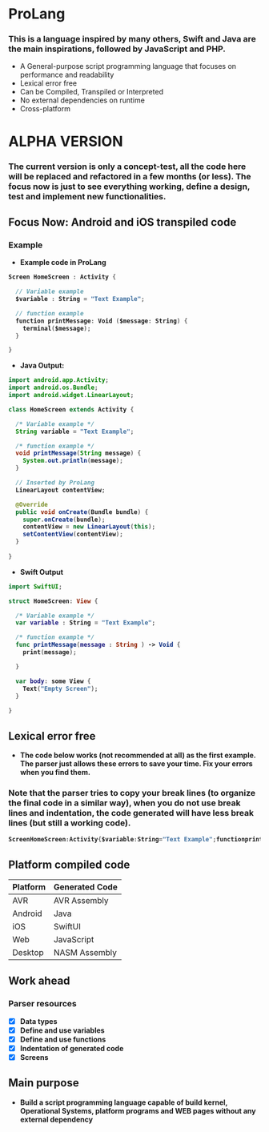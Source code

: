 # ProLang
### This is a language inspired by many others, Swift and Java are the main inspirations, followed by JavaScript and PHP.

- A General-purpose script programming language that focuses on performance and readability
- Lexical error free
- Can be Compiled, Transpiled or Interpreted
- No external dependencies on runtime
- Cross-platform

# ALPHA VERSION
### The current version is only a <strong>concept-test<strong>, all the code here will be replaced and refactored in a few months (or less). The focus now is just to see everything working, define a design, test and implement new functionalities.

## Focus Now: Android and iOS transpiled code
### Example

- Example code in ProLang

```Swift
Screen HomeScreen : Activity {

  // Variable example 
  $variable : String = "Text Example";

  // function example 
  function printMessage: Void ($message: String) {
    terminal($message);
  }

}
```

- Java Output:

```Java
import android.app.Activity;
import android.os.Bundle;
import android.widget.LinearLayout;

class HomeScreen extends Activity {

  /* Variable example */
  String variable = "Text Example";

  /* function example */
  void printMessage(String message) {  
    System.out.println(message);
  }

  // Inserted by ProLang
  LinearLayout contentView;

  @Override
  public void onCreate(Bundle bundle) {
    super.onCreate(bundle);
    contentView = new LinearLayout(this);
    setContentView(contentView);
  }
    
}
```

- Swift Output

```Swift
import SwiftUI;

struct HomeScreen: View {

  /* Variable example */
  var variable : String = "Text Example";

  /* function example */
  func printMessage(message : String ) -> Void {  
    print(message);

  }

  var body: some View {
    Text("Empty Screen");
  }
  
}
```

## Lexical error free
- The code below works (not recommended at all) as the first example. The parser just allows these errors to save your time. Fix your errors when you find them.

### Note that the parser tries to copy your break lines (to organize the final code in a similar way), when you do not use break lines and indentation, the code generated will have less break lines (but still a working code).

```Swift
ScreenHomeScreen:Activity{$variable:String="Text Example";functionprintMessage:Void($mesage:String){terminal($message);}}
```

## Platform compiled code

Platform | Generated Code
-------- | --------------
AVR|AVR Assembly
Android | Java
iOS | SwiftUI
Web | JavaScript
Desktop | NASM Assembly

## Work ahead

### Parser resources 
- [x] Data types
- [x] Define and use variables
- [x] Define and use functions
- [x] Indentation of generated code
- [x] Screens

## Main purpose
- Build a script programming language capable of build kernel, Operational Systems, platform programs and WEB pages without any external dependency
